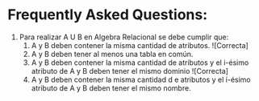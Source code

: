 Frequently Asked Questions:
========================

1.	Para realizar A U B en Algebra Relacional se debe cumplir que:
	1.	A y B deben contener la misma cantidad de atributos. ![Correcta]
	2.	A y B deben tener al menos una tabla en común.
	3.	A y B deben contener la misma cantidad de atributos y el i-ésimo atributo de A y B deben tener el mismo dominio ![Correcta]
	4.	A y B deben contener la misma cantidad d e atributos y el í-ésimo atributo de A y B deben tener el mismo nombre.


